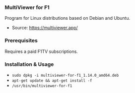 ### MultiViewer for F1 
Program for Linux distributions based on Debian and Ubuntu.
- Source: https://multiviewer.app/

### Prerequisites
Requires a paid F1TV subscriptions.

### Installation & Usage
- `sudo dpkg -i multiviewer-for-f1_1.14.0_amd64.deb `
- `apt-get update && apt-get install -f `
- `/usr/bin/multiviewer-for-f1 `
 
